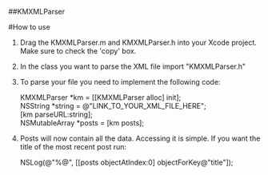 ##KMXMLParser

#How to use

1. Drag the KMXMLParser.m and KMXMLParser.h into your Xcode project. Make sure to check the 'copy' box.
2. In the class you want to parse the XML file import "KMXMLParser.h"
3. To parse your file you need to implement the following code:

	KMXMLParser *km = [[KMXMLParser alloc] init];  
	NSString *string = @"LINK_TO_YOUR_XML_FILE_HERE";  
	[km parseURL:string];  
	NSMutableArray *posts = [km posts];  

4. Posts will now contain all the data. Accessing it is simple. If you want the title of the most recent post run:

	NSLog(@"%@", [[posts objectAtIndex:0] 	objectForKey@"title"]);  

